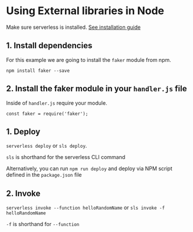 <!--
title: Hello World AWS Lambda Node Example
menuText: Hello World Node Example
description: Create a nodeJS Lambda function on amazon web services
layout: Doc
-->

# Using External libraries in Node

Make sure serverless is installed. [See installation guide](/docs/01-guide/01-installing-serverless.md)

## 1. Install dependencies

For this example we are going to install the `faker` module from npm.

`npm install faker --save`

## 2. Install the faker module in your `handler.js` file

Inside of `handler.js` require your module.

`const faker = require('faker');`

## 1. Deploy

`serverless deploy` or `sls deploy`.

`sls` is shorthand for the serverless CLI command

Alternatively, you can run `npm run deploy` and deploy via NPM script defined in the `package.json` file

## 2. Invoke

`serverless invoke --function helloRandomName` or `sls invoke -f helloRandomName`

`-f` is shorthand for `--function`
